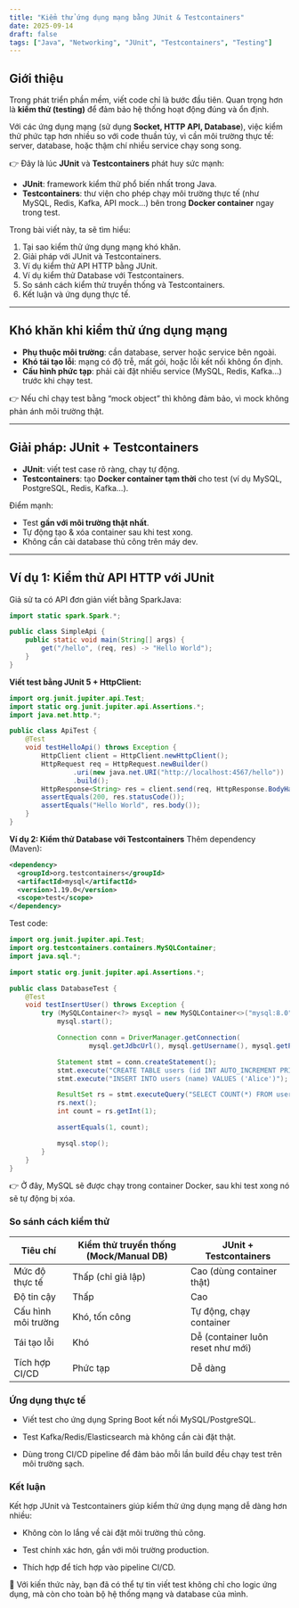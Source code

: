 ```yaml
---
title: "Kiểm thử ứng dụng mạng bằng JUnit & Testcontainers"
date: 2025-09-14
draft: false
tags: ["Java", "Networking", "JUnit", "Testcontainers", "Testing"]
---
```


## Giới thiệu

Trong phát triển phần mềm, viết code chỉ là bước đầu tiên. Quan trọng hơn là **kiểm thử (testing)** để đảm bảo hệ thống hoạt động đúng và ổn định.  

Với các ứng dụng mạng (sử dụng **Socket, HTTP API, Database**), việc kiểm thử phức tạp hơn nhiều so với code thuần túy, vì cần môi trường thực tế: server, database, hoặc thậm chí nhiều service chạy song song.  

👉 Đây là lúc **JUnit** và **Testcontainers** phát huy sức mạnh:  
- **JUnit**: framework kiểm thử phổ biến nhất trong Java.  
- **Testcontainers**: thư viện cho phép chạy môi trường thực tế (như MySQL, Redis, Kafka, API mock…) bên trong **Docker container** ngay trong test.  

Trong bài viết này, ta sẽ tìm hiểu:  
1. Tại sao kiểm thử ứng dụng mạng khó khăn.  
2. Giải pháp với JUnit và Testcontainers.  
3. Ví dụ kiểm thử API HTTP bằng JUnit.  
4. Ví dụ kiểm thử Database với Testcontainers.  
5. So sánh cách kiểm thử truyền thống và Testcontainers.  
6. Kết luận và ứng dụng thực tế.  

---

## Khó khăn khi kiểm thử ứng dụng mạng

- **Phụ thuộc môi trường**: cần database, server hoặc service bên ngoài.  
- **Khó tái tạo lỗi**: mạng có độ trễ, mất gói, hoặc lỗi kết nối không ổn định.  
- **Cấu hình phức tạp**: phải cài đặt nhiều service (MySQL, Redis, Kafka...) trước khi chạy test.  

👉 Nếu chỉ chạy test bằng “mock object” thì không đảm bảo, vì mock không phản ánh môi trường thật.  

---

## Giải pháp: JUnit + Testcontainers

- **JUnit**: viết test case rõ ràng, chạy tự động.  
- **Testcontainers**: tạo **Docker container tạm thời** cho test (ví dụ MySQL, PostgreSQL, Redis, Kafka...).  

Điểm mạnh:  
- Test **gần với môi trường thật nhất**.  
- Tự động tạo & xóa container sau khi test xong.  
- Không cần cài database thủ công trên máy dev.  

---

## Ví dụ 1: Kiểm thử API HTTP với JUnit

Giả sử ta có API đơn giản viết bằng SparkJava:

```java
import static spark.Spark.*;

public class SimpleApi {
    public static void main(String[] args) {
        get("/hello", (req, res) -> "Hello World");
    }
}
```

**Viết test bằng JUnit 5 + HttpClient:**

```java
import org.junit.jupiter.api.Test;
import static org.junit.jupiter.api.Assertions.*;
import java.net.http.*;

public class ApiTest {
    @Test
    void testHelloApi() throws Exception {
        HttpClient client = HttpClient.newHttpClient();
        HttpRequest req = HttpRequest.newBuilder()
                .uri(new java.net.URI("http://localhost:4567/hello"))
                .build();
        HttpResponse<String> res = client.send(req, HttpResponse.BodyHandlers.ofString());
        assertEquals(200, res.statusCode());
        assertEquals("Hello World", res.body());
    }
}
```
**Ví dụ 2: Kiểm thử Database với Testcontainers**
Thêm dependency (Maven):

```xml
<dependency>
  <groupId>org.testcontainers</groupId>
  <artifactId>mysql</artifactId>
  <version>1.19.0</version>
  <scope>test</scope>
</dependency>
```
Test code:

```java
import org.junit.jupiter.api.Test;
import org.testcontainers.containers.MySQLContainer;
import java.sql.*;

import static org.junit.jupiter.api.Assertions.*;

public class DatabaseTest {
    @Test
    void testInsertUser() throws Exception {
        try (MySQLContainer<?> mysql = new MySQLContainer<>("mysql:8.0")) {
            mysql.start();

            Connection conn = DriverManager.getConnection(
                    mysql.getJdbcUrl(), mysql.getUsername(), mysql.getPassword());

            Statement stmt = conn.createStatement();
            stmt.execute("CREATE TABLE users (id INT AUTO_INCREMENT PRIMARY KEY, name VARCHAR(100))");
            stmt.execute("INSERT INTO users (name) VALUES ('Alice')");

            ResultSet rs = stmt.executeQuery("SELECT COUNT(*) FROM users");
            rs.next();
            int count = rs.getInt(1);

            assertEquals(1, count);

            mysql.stop();
        }
    }
}
```
👉 Ở đây, MySQL sẽ được chạy trong container Docker, sau khi test xong nó sẽ tự động bị xóa.

### So sánh cách kiểm thử
| Tiêu chí              | Kiểm thử truyền thống (Mock/Manual DB) | JUnit + Testcontainers              |
|------------------------|----------------------------------------|-------------------------------------|
| Mức độ thực tế         | Thấp (chỉ giả lập)                     | Cao (dùng container thật)           |
| Độ tin cậy             | Thấp                                   | Cao                                 |
| Cấu hình môi trường    | Khó, tốn công                          | Tự động, chạy container             |
| Tái tạo lỗi            | Khó                                   | Dễ (container luôn reset như mới)   |
| Tích hợp CI/CD         | Phức tạp                               | Dễ dàng                             |


### Ứng dụng thực tế
- Viết test cho ứng dụng Spring Boot kết nối MySQL/PostgreSQL.

- Test Kafka/Redis/Elasticsearch mà không cần cài đặt thật.

- Dùng trong CI/CD pipeline để đảm bảo mỗi lần build đều chạy test trên môi trường sạch.

### Kết luận
Kết hợp JUnit và Testcontainers giúp kiểm thử ứng dụng mạng dễ dàng hơn nhiều:
- Không còn lo lắng về cài đặt môi trường thủ công.

- Test chính xác hơn, gần với môi trường production.

- Thích hợp để tích hợp vào pipeline CI/CD.

🚀 Với kiến thức này, bạn đã có thể tự tin viết test không chỉ cho logic ứng dụng, mà còn cho toàn bộ hệ thống mạng và database của mình.
